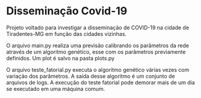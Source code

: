 # Disseminação Covid-19
Projeto voltado para investigar a disseminação de COVID-19 na cidade de Tiradentes-MG em função das cidades vizinhas.

O arquivo main.py realiza uma previsão calibrando os parâmetros da rede através de um algoritmo genético, esse com os parâmetros previamente definidos. Um plot é salvo na pasta plots.py

O arquivo teste_fatorial.py executa o algoritmo genético várias vezes com variação dos parâmetros. A saída desse algoritmo é um conjunto de arquivos de logs. A execução do teste fatorial pode demorar mais de um dia se executado em uma máquina comum.